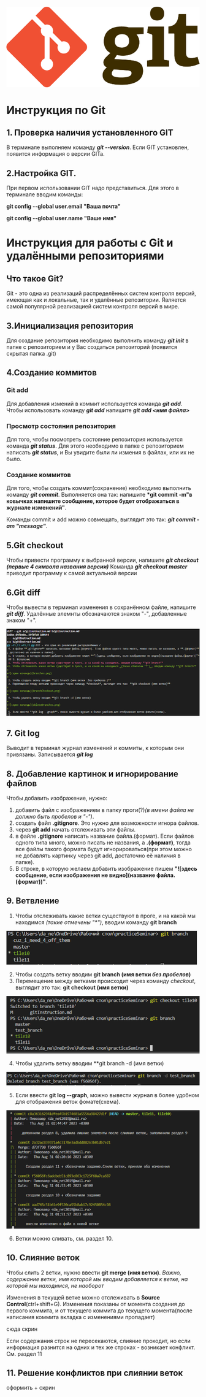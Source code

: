 ![гит лого](Git-Logo-2Color.png) 
# Инструкция по Git 
## 1. Проверка наличия установленного GIT
В терминале выполняем команду __*git --version*__. Если GIT установлен, появится информация о версии GITa.
## 2.Настройка GIT.

При первом использовании GIT надо представиться. Для этого в терминале вводим команды:

__git config --global user.email "Ваша почта"__

**git config --global user.name "Ваше имя"**
# Инструкция для работы с Git и удалёнными репозиториями

## Что такое Git?
Git - это одна из реализаций распределённых систем контроля версий, имеющая как и локальные, так и удалённые репозитории. Является самой популярной реализацией систем контроля версий в мире. 
 ## 3.Инициализация репозитория
Для создание репозитория необходимо выполнить команду __*git init*__ в папке с репозиторием и у Вас создаться репозиторий (появится скрытая папка .git)

## 4.Создание коммитов

### Git add
Для добавления измений в коммит используется команда __*git add*__. Чтобы использовать команду __*git add*__ напишите __*git add <имя файла>*__

### Просмотр состояния репозитория
 Для того, чтобы посмотреть состояние репозитория используется команда __*git status*__. Для этого необходимо в папке с репозиторием написать __*git status*__, и Вы увидите были ли измения в файлах, или их не было.
### Создание коммитов
 Для того, чтобы создать коммит(сохранение) необходимо выполнить команду __*git commit*__. Выполняется она так: напишите __*git commit -m"в ковычках напишите сообщение, которое будет отображаться в журнале изменений"__.

 Команды commit и add можно совмещать, выглядит это так: __*git commit -am "message"*__.
## 5.Git checkout
Чтобы привести программу к выбранной версии, напишите __*git checkout (первые 4 символа названия версии)*__
Команда __*git checkout master*__ приводит программу к самой актуальной версии
## 6.Git diff
Чтобы вывести в терминал изменения в сохранённом файле, напишите __*git diff*__. Удалённые элемнты обозначаются знаком "-", добавленные знаком "+".

![скрин команды](gitDiff.PNG)

## 7. Git log
Выводит в терминал журнал изменений и коммиты, к которым они привязаны. Записывается __*git log*__
## 8. Добавление картинок и игнорирование файлов
Чтобы добавить изображение, нужно:
1. добавить файл с изображением в папку проги(?)*(в имени файла не должно быть пробелов и "-")*.
2. создать файл **.gitignore**. Это нужно для возможности игнора файлов.
3. через **git add** начать отслеживать эти файлы.
4. в файле **.gitignore** написать название файла.(формат). Если файлов одного типа много, можно писать не названия, а **.(формат)**, тогда все файлы такого формата будут игнорироваться(при этом можно не добавлять картинку через git add, достаточно её наличия в папке).
5. В строке, в которую желаем добавить изображение пишем **"![здесь сообщение, если изображения не видно](название файла.(формат))"**.
## 9. Ветвление
1. Чтобы отслеживать какие ветки существуют в проге, и на какой мы находимся _(такие отмечены "*")_, вводим команду **git branch**

![cкрин команды](branches.png)

2. Чтобы создать ветку вводим **git branch (имя ветки _без пробелов_)**
3. Перемещение между ветками происходит через команду *checkout*, выглядит это так: **git checkout (имя ветки)**

![cкрин команды](branchCheckout.png)

4. Чтобы удалить ветку вводим **git branch -d (имя ветки)

![скрин команды](deleteBranches.png)

5. Если ввести **git log --graph**, можно вывести журнал в более удобном для отображения веток фомате(схема).

![скрин команды](gitLogGraph.png)

6. Ветки можно сливать, см. раздел 10.
## 10. Слияние веток
 Чтобы слить 2 ветки, нужно ввести **git merge (имя ветки)**. *Важно, содержание ветки, имя которой мы вводим добавляется к ветке, на которой мы находимся, не наоборот*

 Изменения в текущей ветке можно отслеживать в **Source Control**(ctrl+shift+G). Изменения показаны от момента создания до первого коммита, и от текущего коммита до текущего момента(после написания коммита вкладка с изменениями пропадает)

 сюда скрин

Если содержания строк не пересекаются, слияние проходит, но если информация разнится на одних и тех же строках - возникает конфликт. См. раздел 11
## 11. Решение конфликтов при слиянии веток
оформить + скрин
